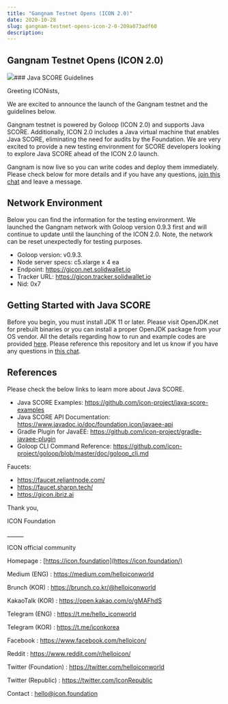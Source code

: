 ```yaml
---
title: "Gangnam Testnet Opens (ICON 2.0)"
date: 2020-10-28
slug: gangnam-testnet-opens-icon-2-0-209a073adf60
description:
---
```


## Gangnam Testnet Opens (ICON 2.0)

![](https://cdn-images-1.medium.com/max/800/1*K0qSA2tsK6yTIiwbXv1DJg.png)### Java SCORE Guidelines

Greeting ICONists,

We are excited to announce the launch of the Gangnam testnet and the guidelines below.

Gangnam testnet is powered by Goloop (ICON 2.0) and supports Java SCORE. Additionally, ICON 2.0 includes a Java virtual machine that enables Java SCORE, eliminating the need for audits by the Foundation. We are very excited to provide a new testing environment for SCORE developers looking to explore Java SCORE ahead of the ICON 2.0 launch.

Gangnam is now live so you can write codes and deploy them immediately. Please check below for more details and if you have any questions, [join this chat](https://t.me/icondevs) and leave a message.

## Network Environment

Below you can find the information for the testing environment. We launched the Gangnam network with Goloop version 0.9.3 first and will continue to update until the launching of the ICON 2.0. Note, the network can be reset unexpectedly for testing purposes.

* Goloop version: v0.9.3.
* Node server specs: c5.xlarge x 4 ea
* Endpoint: <https://gicon.net.solidwallet.io>
* Tracker URL: <https://gicon.tracker.solidwallet.io>
* Nid: 0x7

## Getting Started with Java SCORE

Before you begin, you must install JDK 11 or later. Please visit OpenJDK.net for prebuilt binaries or you can install a proper OpenJDK package from your OS vendor. All the details regarding how to run and example codes are provided [here](https://github.com/icon-project/java-score-examples). Please reference this repository and let us know if you have any questions in [this chat](https://t.me/icondevs).

## References

Please check the below links to learn more about Java SCORE.

* Java SCORE Examples: <https://github.com/icon-project/java-score-examples>
* Java SCORE API Documentation: <https://www.javadoc.io/doc/foundation.icon/javaee-api>
* Gradle Plugin for JavaEE: <https://github.com/icon-project/gradle-javaee-plugin>
* Goloop CLI Command Reference: <https://github.com/icon-project/goloop/blob/master/doc/goloop_cli.md>

Faucets:

* <https://faucet.reliantnode.com/>
* <https://faucet.sharpn.tech/>
* <https://gicon.ibriz.ai>

Thank you,

ICON Foundation

\_\_\_\_\_\_

ICON official community

Homepage : [https://icon.foundation](https://icon.foundation/)

Medium (ENG) : <https://medium.com/helloiconworld>

Brunch (KOR) : <https://brunch.co.kr/@helloiconworld>

KakaoTalk (KOR) : <https://open.kakao.com/o/gMAFhdS>

Telegram (ENG) : <https://t.me/hello_iconworld>

Telegram (KOR) : <https://t.me/iconkorea>

Facebook : <https://www.facebook.com/helloicon/>

Reddit : <https://www.reddit.com/r/helloicon/>

Twitter (Foundation) : <https://twitter.com/helloiconworld>

Twitter (Republic) : <https://twitter.com/IconRepublic>

Contact : hello@icon.foundation

